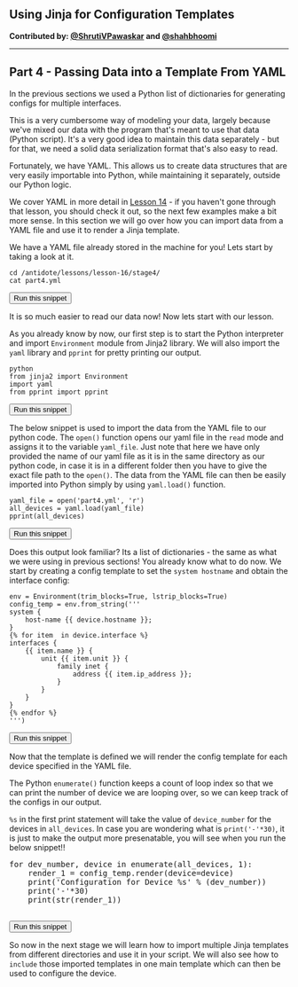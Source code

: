 ## Using Jinja for Configuration Templates

**Contributed by: [@ShrutiVPawaskar](https://github.com/ShrutiVPawaskar) and [@shahbhoomi](https://github.com/shahbhoomi)**

---

## Part 4 - Passing Data into a Template From YAML

In the previous sections we used a Python list of dictionaries for generating configs for multiple interfaces.

This is a very cumbersome way of modeling your data, largely because we've mixed our data with the program that's meant to use that data (Python script).
It's a very good idea to maintain this data separately - but for that, we need a solid data serialization format that's also easy to read.

Fortunately, we have YAML. This allows us to create data structures that are very easily importable into Python, while maintaining it separately, outside
our Python logic.

We cover YAML in more detail in <a href="/labs/?lessonId=14&lessonStage=1" target="_blank">Lesson 14</a> - if you haven't gone through that lesson, you should check it out, so the next few examples make a bit more sense. In this section we will go over how you can import data from a YAML file and use it to render a Jinja template.

We have a YAML file already stored in the machine for you! Lets start by taking a look at it.
```
cd /antidote/lessons/lesson-16/stage4/
cat part4.yml
```
<button type="button" class="btn btn-primary btn-sm" onclick="runSnippetInTab('linux1', 0)">Run this snippet</button>

It is so much easier to read our data now! Now lets start with our lesson.

As you already know by now, our first step is to start the Python interpreter and import `Environment` module from Jinja2 library.
We will also import the `yaml` library and `pprint` for pretty printing our output.

```
python
from jinja2 import Environment
import yaml
from pprint import pprint
```
<button type="button" class="btn btn-primary btn-sm" onclick="runSnippetInTab('linux1', 1)">Run this snippet</button>

The below snippet is used to import the data from the YAML file to our python code. The `open()` function opens our yaml file in the `read` mode and assigns it to the variable `yaml_file`. Just note that here we have only provided the name of our yaml file as it is in the same directory as our python code, in case it is in a different folder then you have to give the exact file path to the `open()`. The data from the YAML file can then be easily imported into Python simply by using `yaml.load()` function.

```
yaml_file = open('part4.yml', 'r')
all_devices = yaml.load(yaml_file)
pprint(all_devices)
```
<button type="button" class="btn btn-primary btn-sm" onclick="runSnippetInTab('linux1', 2)">Run this snippet</button>

Does this output look familiar? Its a list of dictionaries - the same as what we were using in previous sections! You already know what to do now. We start by creating a config template to set the `system hostname` and obtain the interface config:

```
env = Environment(trim_blocks=True, lstrip_blocks=True)
config_temp = env.from_string('''
system {
    host-name {{ device.hostname }};
}
{% for item  in device.interface %}
interfaces {
    {{ item.name }} {
        unit {{ item.unit }} {
            family inet {
                address {{ item.ip_address }};
            }
        }
    }
}
{% endfor %}
''')
```
<button type="button" class="btn btn-primary btn-sm" onclick="runSnippetInTab('linux1', 3)">Run this snippet</button>

Now that the template is defined we will render the config template for each device specified in the YAML file.

The Python `enumerate()` function keeps a count of loop index so that we can print the number of device we are looping over, so we can keep track of the configs in our output.

`%s` in the first print statement will take the value of `device_number` for the devices in `all_devices`.
In case you are wondering what is `print('-'*30)`, it is just to make the output more presenatable, you will see when you run the below snippet!!

<pre>
for dev_number, device in enumerate(all_devices, 1):
    render_1 = config_temp.render(device=device)
    print('Configuration for Device %s' % (dev_number))
    print('-'*30)
    print(str(render_1))

</pre>
<button type="button" class="btn btn-primary btn-sm" onclick="runSnippetInTab('linux1', 4)">Run this snippet</button>

So now in the next stage we will learn how to import multiple Jinja templates from different directories and use it in your script. We will also see how to `include` those imported templates in one main template which can then be used to configure the device.
